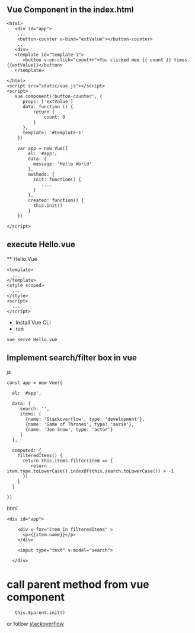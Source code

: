 ## Vue Component in the index.html

```
<html>
   <div id="app">
    ...
    <button-counter v-bind="extValue"></button-counter>
    ...
   <div>
   <template id="template-1">
      <button v-on:click="count++">You clicked mee {{ count }} times. {{extValue}}</button>
   </template>
   
</html>
<script src="static/vue.js"></script>
<script>
   Vue.component('button-counter', {
      props: ['extValue']
      data: function () {
          return {
              count: 0
          }
      },
      template: '#template-1'
    })
    
    var app = new Vue({
        el: '#app',
        data: {
          message: 'Hello World'
        },
        methods: {
          init: function() {
             ....
          }
        },
        created: function() {
          this.init()
        }
    })

</script>
```

## execute Hello.vue

** Hello.Vue
```
<template>
  ...
</template>
<style scoped>
  ...
</style>
<script>
  ...
</script>
```
- Install Vue CLI
- run
```
vue serve Hello.vue
```

## Implement search/filter box in vue

*js*

```
const app = new Vue({

  el: '#app',

  data: {
     search: '',
     items: [
       {name: 'Stackoverflow', type: 'development'},
       {name: 'Game of Thrones', type: 'serie'},
       {name: 'Jon Snow', type: 'actor'}
     ]
  },

  computed: {
    filteredItems() {
      return this.items.filter(item => {
         return item.type.toLowerCase().indexOf(this.search.toLowerCase()) > -1
      })
    }
  }

})
```

*html*

```
<div id="app">

    <div v-for="item in filteredItems" >
      <p>{{item.name}}</p>
    </div>

    <input type="text" v-model="search">

  </div>
```

# call parent method from vue component
```
   this.$parent.init()
```
or follow [stackoverflow](https://stackoverflow.com/questions/46208610/call-parent-method-with-component/46210210)  
